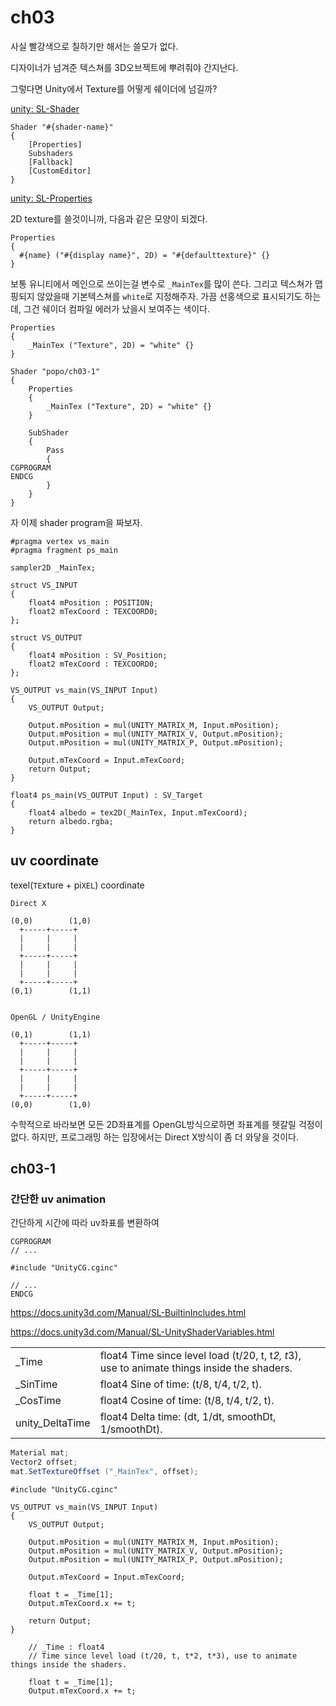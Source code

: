 # ch03

사실 빨강색으로 칠하기만 해서는 쓸모가 없다.

디자이너가 넘겨준 텍스쳐를 3D오브젝트에 뿌려줘야 간지난다.

그렇다면 Unity에서 Texture를 어떻게 쉐이더에 넘길까?

[unity: SL-Shader]

``` shader
Shader "#{shader-name}"
{
    [Properties]
    Subshaders
    [Fallback]
    [CustomEditor]
}
```

[unity: SL-Properties]

2D texture를 쓸것이니까, 다음과 같은 모양이 되겠다.

``` shader
Properties
{
  #{name} ("#{display name}", 2D) = "#{defaulttexture}" {}
}
```

보통 유니티에서 메인으로 쓰이는걸 변수로 `_MainTex`를 많이 쓴다. 그리고 텍스쳐가 맵핑되지 않았을때 기본텍스쳐를 `white`로 지정해주자. 가끔 선홍색으로 표시되기도 하는데, 그건 쉐이더 컴파일 에러가 났을시 보여주는 색이다.

``` shader
Properties
{
    _MainTex ("Texture", 2D) = "white" {}
}
```

``` shader
Shader "popo/ch03-1"
{
    Properties
    {
        _MainTex ("Texture", 2D) = "white" {}
    }

    SubShader
    {
        Pass
        {
CGPROGRAM
ENDCG
        }
    }
}
```

자 이제 shader program을 짜보자.

``` shader
#pragma vertex vs_main
#pragma fragment ps_main

sampler2D _MainTex;

struct VS_INPUT
{
    float4 mPosition : POSITION;
    float2 mTexCoord : TEXCOORD0;
};

struct VS_OUTPUT
{
    float4 mPosition : SV_Position;
    float2 mTexCoord : TEXCOORD0;
};

VS_OUTPUT vs_main(VS_INPUT Input)
{
    VS_OUTPUT Output;

    Output.mPosition = mul(UNITY_MATRIX_M, Input.mPosition);
    Output.mPosition = mul(UNITY_MATRIX_V, Output.mPosition);
    Output.mPosition = mul(UNITY_MATRIX_P, Output.mPosition);

    Output.mTexCoord = Input.mTexCoord;
    return Output;
}

float4 ps_main(VS_OUTPUT Input) : SV_Target
{
    float4 albedo = tex2D(_MainTex, Input.mTexCoord);
    return albedo.rgba;
}
```

## uv coordinate

texel(`TE`xture + pi`XEL`) coordinate

``` ref
Direct X

(0,0)        (1,0)
  +-----+-----+
  |     |     |
  |     |     |
  +-----+-----+
  |     |     |
  |     |     |
  +-----+-----+
(0,1)        (1,1)


OpenGL / UnityEngine

(0,1)        (1,1)
  +-----+-----+
  |     |     |
  |     |     |
  +-----+-----+
  |     |     |
  |     |     |
  +-----+-----+
(0,0)        (1,0)
```

수학적으로 바라보면 모든 2D좌표계를 OpenGL방식으로하면 좌표계를 헷갈릴 걱정이 없다.
하지만, 프로그래밍 하는 입장에서는 Direct X방식이 좀 더 와닿을 것이다.

## ch03-1

### 간단한 uv animation

간단하게 시간에 따라 uv좌표를 변환하여

``` shder
CGPROGRAM
// ...

#include "UnityCG.cginc"

// ...
ENDCG
```

https://docs.unity3d.com/Manual/SL-BuiltinIncludes.html

https://docs.unity3d.com/Manual/SL-UnityShaderVariables.html


|                 |                                                                                             |
| --------------- | ------------------------------------------------------------------------------------------- |
| _Time           | float4	Time since level load (t/20, t, t*2, t*3), use to animate things inside the shaders. |
| _SinTime        | float4	Sine of time: (t/8, t/4, t/2, t).                                                    |
| _CosTime        | float4	Cosine of time: (t/8, t/4, t/2, t).                                                  |
| unity_DeltaTime | float4	Delta time: (dt, 1/dt, smoothDt, 1/smoothDt).                                        |

``` csharp
Material mat;
Vector2 offset;
mat.SetTextureOffset ("_MainTex", offset);
```

``` shader
#include "UnityCG.cginc"

VS_OUTPUT vs_main(VS_INPUT Input)
{
    VS_OUTPUT Output;

    Output.mPosition = mul(UNITY_MATRIX_M, Input.mPosition);
    Output.mPosition = mul(UNITY_MATRIX_V, Output.mPosition);
    Output.mPosition = mul(UNITY_MATRIX_P, Output.mPosition);

    Output.mTexCoord = Input.mTexCoord;

    float t = _Time[1];
    Output.mTexCoord.x += t;

    return Output;
}

```

``` shader
    // _Time : float4
    // Time since level load (t/20, t, t*2, t*3), use to animate things inside the shaders.

    float t = _Time[1];
    Output.mTexCoord.x += t;
```

[unity: SL-Shader]: https://docs.unity3d.com/Manual/SL-Shader.html
[unity: SL-SubShader]: https://docs.unity3d.com/Manual/SL-SubShader.html
[unity: SL-Pass]: https://docs.unity3d.com/Manual/SL-Pass.html
[unity: SL-Properties]: https://docs.unity3d.com/Manual/SL-Properties.html
